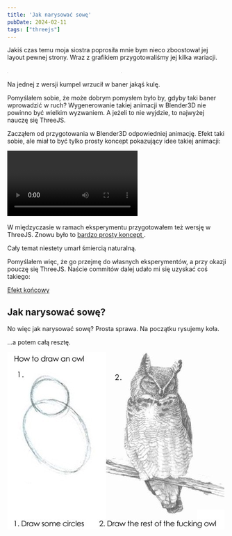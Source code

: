 ```yaml
---
title: 'Jak narysować sowę'
pubDate: 2024-02-11
tags: ["threejs"]
---
```


Jakiś czas temu moja siostra poprosiła mnie bym nieco zboostował jej layout pewnej strony.
Wraz z grafikiem przygotowaliśmy jej kilka wariacji.

<style>
  .images-2 {
    display: grid;
    grid-template-columns: 1fr 1fr;
    gap: 20px;
  }
  .images-2 img {
    border: 1px solid #ddd;
  }
</style>

<div class="images-2">
  <a href="/blog/jak-narysowac-sowe/lay1.jpg"><img src="/blog/jak-narysowac-sowe/lay1.jpg" class="img-border" alt=""></a>
  <a href="/blog/jak-narysowac-sowe/lay2.jpg"><img src="/blog/jak-narysowac-sowe/lay2.jpg" class="img-border" alt=""></a>
</div>

Na jednej z wersji kumpel wrzucił w baner jakąś kulę.

Pomyślałem sobie, że może dobrym pomysłem było by, gdyby taki baner wprowadzić w ruch? Wygenerowanie takiej animacji w Blender3D nie powinno być wielkim wyzwaniem. A jeżeli to nie wyjdzie, to najwyżej nauczę się ThreeJS.

Zacząłem od przygotowania w Blender3D odpowiedniej animację. Efekt taki sobie, ale miał to być tylko prosty koncept pokazujący idee takiej animacji:

<video controls mute>
  <source src="/blog/jak-narysowac-sowe/test0001.mp4">
</video>

W międzyczasie w ramach eksperymentu przygotowałem też wersję w ThreeJS. Znowu było to <a href="/blog/jak-narysowac-sowe/demo/index.html" target="_blank">bardzo prosty koncept </a>.

Cały temat niestety umarł śmiercią naturalną.

Pomyślałem więc, że go przejmę do własnych eksperymentów, a przy okazji pouczę się ThreeJS.
Naście commitów dalej udało mi się uzyskać coś takiego:

<a href="https://portfolio.domanart.pl" target="_blank" class="demo">Efekt końcowy</a>

## Jak narysować sowę?

No więc jak narysować sowę? Prosta sprawa. Na początku rysujemy koła.

...a potem całą resztę.

![](./how-to-draw-an-owl.jpg)



